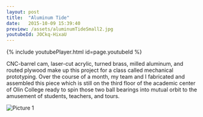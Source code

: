 ```yaml
---
layout: post
title:  "Aluminum Tide"
date:   2015-10-09 15:39:40
preview: /assets/aluminumTideSmall2.jpg
youtubeId: JOCkq-HixaU
---
```


{% include youtubePlayer.html id=page.youtubeId %}

CNC-barrel cam, laser-cut acrylic, turned brass, milled aluminum, and routed plywood make up this project for a class called mechanical prototyping. Over the course of a month, my team and I fabricated and assembled this piece which is still on the third floor of the academic center of Olin College ready to spin those two ball bearings into mutual orbit to the amusement of students, teachers, and tours.

![Picture 1]({{"/assets/aluminumTide.jpg"|absolute_url}})
